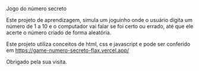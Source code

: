 Jogo do número secreto

Este projeto de aprendizagem, simula um joguinho onde o usuário digita um número de 1 a 10 e o computador vai falar se foi certo ou errado, 
até que ele acerte o número criado de forma aleatória.

Este projeto utiliza conceitos de html, css e javascript e pode ser conferido em https://game-numero-secreto-flax.vercel.app/

Obrigado pela sua visita.
